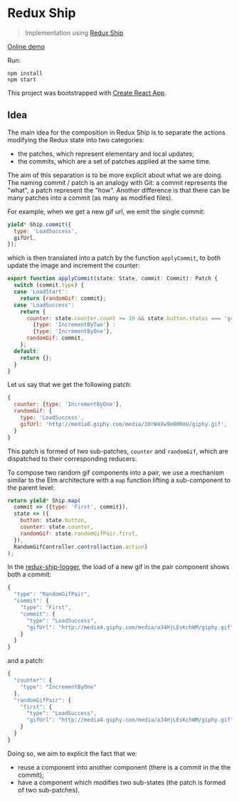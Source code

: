 # Redux Ship
> Implementation using [Redux Ship](https://github.com/clarus/redux-ship)

[Online demo](http://clarus.github.io/redux-ship/examples/scalable-frontend-with-elm-or-redux)

Run:
```
npm install
npm start
```

This project was bootstrapped with [Create React App](https://github.com/facebookincubator/create-react-app).

## Idea
The main idea for the composition in Redux Ship is to separate the actions modifying the Redux state into two categories:
* the patches, which represent elementary and local updates;
* the commits, which are a set of patches applied at the same time.

The aim of this separation is to be more explicit about what we are doing. The naming commit / patch is an analogy with Git: a commit represents the "what", a patch represent the "how". Another difference is that there can be many patches into a commit (as many as modified files).

For example, when we get a new gif url, we emit the single commit:
```js
yield* Ship.commit({
  type: 'LoadSuccess',
  gifUrl,
});
```
which is then translated into a patch by the function `applyCommit`, to both update the image and increment the counter:
```js
export function applyCommit(state: State, commit: Commit): Patch {
  switch (commit.type) {
  case 'LoadStart':
    return {randomGif: commit};
  case 'LoadSuccess':
    return {
      counter: state.counter.count >= 10 && state.button.status === 'green' ?
        {type: 'IncrementByTwo'} :
        {type: 'IncrementByOne'},
      randomGif: commit,
    };
  default:
    return {};
  }
}
```
Let us say that we get the following patch:
```js
{
  counter: {type: 'IncrementByOne'},
  randomGif: {
    type: 'LoadSuccess',
    gifUrl: 'http://media0.giphy.com/media/10rW4Xw9eO0RmU/giphy.gif',
  }
}
```
This patch is formed of two sub-patches, `counter` and `randomGif`, which are dispatched to their corresponding reducers.

To compose two random gif components into a pair, we use a mechanism similar to the Elm architecture with a `map` function lifting a sub-component to the parent level:
```js
return yield* Ship.map(
  commit => ({type: 'First', commit}),
  state => ({
    button: state.button,
    counter: state.counter,
    randomGif: state.randomGifPair.first,
  }),
  RandomGifController.control(action.action)
);
```

In the [redux-ship-logger](https://github.com/clarus/redux-ship-logger), the load of a new gif in the pair component shows both a commit:
```js
{
  "type": "RandomGifPair",
  "commit": {
    "type": "First",
    "commit": {
      "type": "LoadSuccess",
      "gifUrl": "http://media4.giphy.com/media/a34HjLEsKchWM/giphy.gif"
    }
  }
}
```
and a patch:
```js
{
  "counter": {
    "type": "IncrementByOne"
  },
  "randomGifPair": {
    "first": {
      "type": "LoadSuccess",
      "gifUrl": "http://media4.giphy.com/media/a34HjLEsKchWM/giphy.gif"
    }
  }
}
```
Doing so, we aim to explicit the fact that we:
* reuse a component into another component (there is a commit in the the commit);
* have a component which modifies two sub-states (the patch is formed of two sub-patches).
